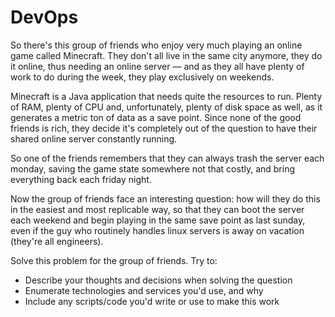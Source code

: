 # DevOps

So there's this group of friends who enjoy very much playing an online game called Minecraft. They don't all live in the same city anymore, they do it online, thus needing an online server — and as they all have plenty of work to do during the week, they play exclusively on weekends.

Minecraft is a Java application that needs quite the resources to run. Plenty of RAM, plenty of CPU and, unfortunately, plenty of disk space as well, as it generates a metric ton of data as a save point. Since none of the good friends is rich, they decide it's completely out of the question to have their shared online server constantly running.

So one of the friends remembers that they can always trash the server each monday, saving the game state somewhere not that costly, and bring everything back each friday night.

Now the group of friends face an interesting question: how will they do this in the easiest and most replicable way, so that they can boot the server each weekend and begin playing in the same save point as last sunday, even if the guy who routinely handles linux servers is away on vacation (they're all engineers).

Solve this problem for the group of friends. Try to:

* Describe your thoughts and decisions when solving the question
* Enumerate technologies and services you'd use, and why
* Include any scripts/code you'd write or use to make this work